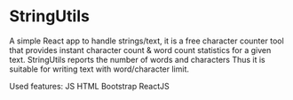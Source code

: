 # StringUtils 

A simple React app to handle strings/text, it is a free character counter tool that provides instant character count & word count statistics for a given text. 
StringUtils reports the number of words and characters Thus it is suitable for writing text with word/character limit.

Used features:
JS
HTML
Bootstrap
ReactJS
